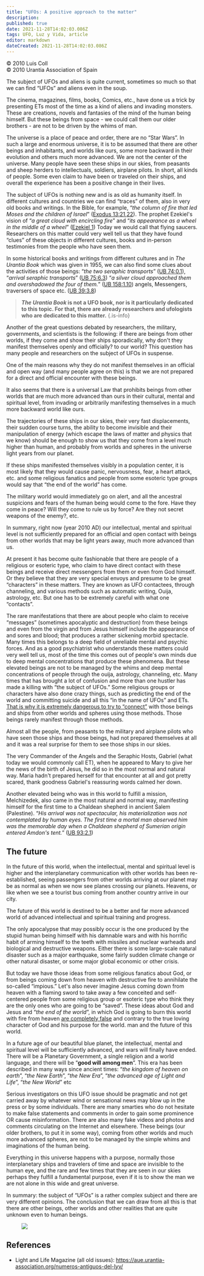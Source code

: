```yaml
---
title: "UFOs: A positive approach to the matter"
description: 
published: true
date: 2021-11-28T14:02:03.086Z
tags: UFO, Luz y Vida, article
editor: markdown
dateCreated: 2021-11-28T14:02:03.086Z
---
```


<p class="v-card v-sheet theme--light gray lighten-3 px-2">© 2010 Luis Coll<br>© 2010 Urantia Association of Spain</p>


The subject of UFOs and aliens is quite current, sometimes so much so that we can find “UFOs” and aliens even in the soup.

The cinema, magazines, films, books, Comics, etc., have done us a trick by presenting ETs most of the time as a kind of aliens and invading monsters. These are creations, novels and fantasies of the mind of the human being himself. But these beings from space - we could call them our older brothers - are not to be driven by the whims of man.

The universe is a place of peace and order, there are no “Star Wars”. In such a large and enormous universe, it is to be assumed that there are other beings and inhabitants, and worlds like ours, some more backward in their evolution and others much more advanced. We are not the center of the universe. Many people have seen these ships in our skies, from peasants and sheep herders to intellectuals, soldiers, airplane pilots. In short, all kinds of people. Some even claim to have been or traveled on their ships, and overall the experience has been a positive change in their lives.

The subject of UFOs is nothing new and is as old as humanity itself. In different cultures and countries we can find “traces” of them, also in very old books and writings. In the Bible, for example, “_the column of fire that led Moses and the children of Israel_” ([Exodus 13:21,22](/en/Bible/Exodus/13#v21)). The prophet Ezekiel's vision of “_a great cloud with encircling fire_” and “_its appearance as a wheel in the middle of a wheel_” ([Ezekiel 1](/en/Bible/Ezekiel/1)) Today we would call that flying saucers. Researchers on this matter could very well tell us that they have found “clues” of these objects in different cultures, books and in-person testimonies from the people who have seen them.

In some historical books and writings from different cultures and in _The Urantia Book_ which was given in 1955, we can also find some clues about the activities of those beings: “_the two seraphic transports_” ([UB 74:0.1](/en/The_Urantia_Book/74#p0_1)), “_arrival seraphic transports_” ([UB 75:6.3](/en/The_Urantia_Book/75#p6_3)) “_a silver cloud approached them and overshadowed the four of them._” ([UB 158:1.10](/en/The_Urantia_Book/158#p1_10)) angels, Messengers, traversers of space etc. ([UB 39:3.8](/en/The_Urantia_Book/39#p3_8))

> **_The Urantia Book_ is not a UFO book, nor is it particularly dedicated to this topic. For that, there are already researchers and ufologists who are dedicated to this matter.**
{.is-info}

Another of the great questions debated by researchers, the military, governments, and scientists is the following: if there are beings from other worlds, if they come and show their ships sporadically, why don't they manifest themselves openly and officially? to our world? This question has many people and researchers on the subject of UFOs in suspense.

One of the main reasons why they do not manifest themselves in an official and open way (and many people agree on this) is that we are not prepared for a direct and official encounter with these beings.

It also seems that there is a universal Law that prohibits beings from other worlds that are much more advanced than ours in their cultural, mental and spiritual level, from invading or arbitrarily manifesting themselves in a much more backward world like ours.

The trajectories of these ships in our skies, their very fast displacements, their sudden course turns, the ability to become invisible and their manipulation of energy (which escape the laws of matter and physics that we know) should be enough to show us that they come from a level much higher than human, and probably from worlds and spheres in the universe light years from our planet.

If these ships manifested themselves visibly in a population center, it is most likely that they would cause panic, nervousness, fear, a heart attack, etc. and some religious fanatics and people from some esoteric type groups would say that “the end of the world” has come.

The military world would immediately go on alert, and all the ancestral suspicions and fears of the human being would come to the fore. Have they come in peace? Will they come to rule us by force? Are they not secret weapons of the enemy?, etc.

In summary, right now (year 2010 AD) our intellectual, mental and spiritual level is not sufficiently prepared for an official and open contact with beings from other worlds that may be light years away, much more advanced than us.

At present it has become quite fashionable that there are people of a religious or esoteric type, who claim to have direct contact with these beings and receive direct messengers from them or even from God himself. Or they believe that they are very special envoys and presume to be great “characters” in these matters. They are known as UFO contactees, through channeling, and various methods such as automatic writing, Ouija, astrology, etc. But one has to be extremely careful with what one “contacts”.

The rare manifestations that there are about people who claim to receive “messages” (sometimes apocalyptic and destruction) from these beings and even from the virgin and from Jesus himself include the appearance of and sores and blood; that produces a rather sickening morbid spectacle. Many times this belongs to a deep field of unreliable mental and psychic forces. And as a good psychiatrist who understands these matters could very well tell us, most of the time this comes out of people's own minds due to deep mental concentrations that produce these phenomena. But these elevated beings are not to be managed by the whims and deep mental concentrations of people through the ouija, astrology, channeling, etc. Many times that has brought a lot of confusion and more than one hustler has made a killing with “the subject of UFOs.” Some religious groups or characters have also done crazy things, such as predicting the end of the world and committing suicide and all this “in the name of UFOs” and ETs. <ins>That is why it is extremely dangerous to try to “connect”</ins> with those beings and ships from other worlds and spheres using those methods. Those beings rarely manifest through those methods.

Almost all the people, from peasants to the military and airplane pilots who have seen those ships and those beings, had not prepared themselves at all and it was a real surprise for them to see those ships in our skies.

The very Commander of the Angels and the Seraphic Hosts, Gabriel (what today we would commonly call ET), when he appeared to Mary to give her the news of the birth of Jesus, he did so in the most normal and natural way. Maria hadn't prepared herself for that encounter at all and got pretty scared, thank goodness Gabriel's reassuring words calmed her down.

Another elevated being who was in this world to fulfill a mission, Melchizedek, also came in the most natural and normal way, manifesting himself for the first time to a Chaldean shepherd in ancient Salem (Palestine). “_His arrival was not spectacular, his materialization was not contemplated by human eyes. The first time a mortal man observed him was the memorable day when a Chaldean shepherd of Sumerian origin entered Amdon's tent._” ([UB 93:2.1](/en/The_Urantia_Book/93#p2_1))

## The future

In the future of this world, when the intellectual, mental and spiritual level is higher and the interplanetary communication with other worlds has been re-established, seeing passengers from other worlds arriving at our planet may be as normal as when we now see planes crossing our planets. Heavens, or like when we see a tourist bus coming from another country arrive in our city.

The future of this world is destined to be a better and far more advanced world of advanced intellectual and spiritual training and progress.

The only apocalypse that may possibly occur is the one produced by the stupid human being himself with his damnable wars and with his horrific habit of arming himself to the teeth with missiles and nuclear warheads and biological and destructive weapons. Either there is some large-scale natural disaster such as a major earthquake, some fairly sudden climate change or other natural disaster, or some major global economic or other crisis.

But today we have those ideas from some religious fanatics about God, or from beings coming down from heaven with destructive fire to annihilate the so-called “impious.” Let's also never imagine Jesus coming down from heaven with a flaming sword to take away a few conceited and self-centered people from some religious group or esoteric type who think they are the only ones who are going to be “saved”. These ideas about God and Jesus and “_the end of the world_”, in which God is going to burn this world with fire from heaven <ins>are completely false</ins> and contrary to the true loving character of God and his purpose for the world. man and the future of this world.

In a future age of our beautiful blue planet, the intellectual, mental and spiritual level will be sufficiently advanced, and wars will finally have ended. There will be a Planetary Government, a single religion and a world language, and there will be “**good will among men**”. This era has been described in many ways since ancient times: “_the kingdom of heaven on earth_”, “_the New Earth_”, “_the New Era_”, “_the advanced age of Light and Life_”, “_the New World_” etc

Serious investigators on this UFO issue should be pragmatic and not get carried away by whatever wind or sensational news may blow up in the press or by some individuals. There are many smarties who do not hesitate to make false statements and comments in order to gain some prominence OR cause misinformation. There are also many fake videos and photos and comments circulating on the Internet and elsewhere. These beings (our older brothers, to put it in some way), coming from other worlds and much more advanced spheres, are not to be managed by the simple whims and imaginations of the human being.

Everything in this universe happens with a purpose, normally those interplanetary ships and travelers of time and space are invisible to the human eye, and the rare and few times that they are seen in our skies perhaps they fulfill a fundamental purpose, even if it is to show the man we are not alone in this wide and great universe.

In summary: the subject of “UFOs” is a rather complex subject and there are very different opinions. The conclusion that we can draw from all this is that there are other beings, other worlds and other realities that are quite unknown even to human beings.

<figure id="Figure_1" class="image urantiapedia">
<img src="/image/article/Luz_y_Vida/LyV20/02.jpg">
</figure>

## References

- Light and Life Magazine (all old issues): https://aue.urantia-association.org/numeros-antiguos-del-lyv/

